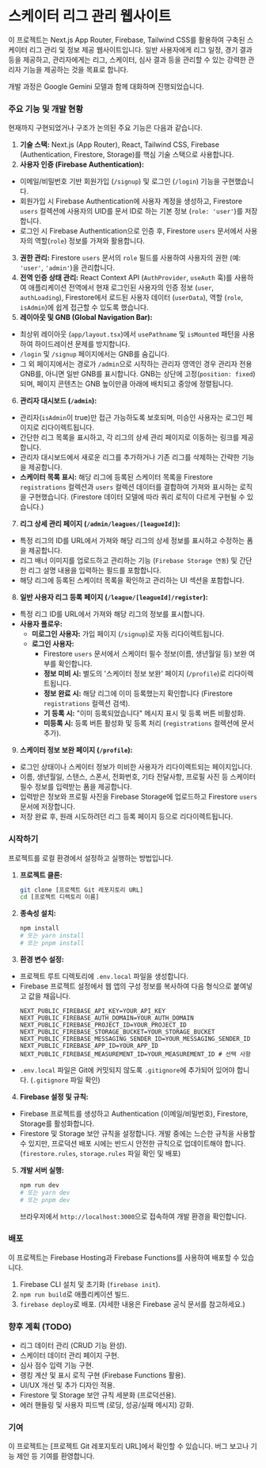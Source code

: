 # 스케이터 리그 관리 웹사이트

이 프로젝트는 Next.js App Router, Firebase, Tailwind CSS를 활용하여 구축된 스케이터 리그 관리 및 정보 제공 웹사이트입니다. 일반 사용자에게 리그 일정, 경기 결과 등을 제공하고, 관리자에게는 리그, 스케이터, 심사 결과 등을 관리할 수 있는 강력한 관리자 기능을 제공하는 것을 목표로 합니다.

개발 과정은 Google Gemini 모델과 함께 대화하며 진행되었습니다.

### 주요 기능 및 개발 현황

현재까지 구현되었거나 구조가 논의된 주요 기능은 다음과 같습니다.

1.  **기술 스택:** Next.js (App Router), React, Tailwind CSS, Firebase (Authentication, Firestore, Storage)를 핵심 기술 스택으로 사용합니다.
2.  **사용자 인증 (Firebase Authentication):**
  * 이메일/비밀번호 기반 회원가입 (`/signup`) 및 로그인 (`/login`) 기능을 구현했습니다.
  * 회원가입 시 Firebase Authentication에 사용자 계정을 생성하고, Firestore `users` 컬렉션에 사용자의 UID를 문서 ID로 하는 기본 정보 (`role: 'user'`)를 저장합니다.
  * 로그인 시 Firebase Authentication으로 인증 후, Firestore `users` 문서에서 사용자의 역할(`role`) 정보를 가져와 활용합니다.
3.  **권한 관리:** Firestore `users` 문서의 `role` 필드를 사용하여 사용자의 권한 (예: `'user'`, `'admin'`)을 관리합니다.
4.  **전역 인증 상태 관리:** React Context API (`AuthProvider`, `useAuth` 훅)를 사용하여 애플리케이션 전역에서 현재 로그인된 사용자의 인증 정보 (`user`, `authLoading`), Firestore에서 로드된 사용자 데이터 (`userData`), 역할 (`role`, `isAdmin`)에 쉽게 접근할 수 있도록 했습니다.
5.  **레이아웃 및 GNB (Global Navigation Bar):**
  * 최상위 레이아웃 (`app/layout.tsx`)에서 `usePathname` 및 `isMounted` 패턴을 사용하여 하이드레이션 문제를 방지합니다.
  * `/login` 및 `/signup` 페이지에서는 GNB를 숨깁니다.
  * 그 외 페이지에서는 경로가 `/admin`으로 시작하는 관리자 영역인 경우 관리자 전용 GNB를, 아니면 일반 GNB를 표시합니다. GNB는 상단에 고정(`position: fixed`)되며, 페이지 콘텐츠는 GNB 높이만큼 아래에 배치되고 중앙에 정렬됩니다.
6.  **관리자 대시보드 (`/admin`):**
  * 관리자(`isAdmin`이 true)만 접근 가능하도록 보호되며, 미승인 사용자는 로그인 페이지로 리다이렉트됩니다.
  * 간단한 리그 목록을 표시하고, 각 리그의 상세 관리 페이지로 이동하는 링크를 제공합니다.
  * 관리자 대시보드에서 새로운 리그를 추가하거나 기존 리그를 삭제하는 간략한 기능을 제공합니다.
  * **스케이터 목록 표시:** 해당 리그에 등록된 스케이터 목록을 Firestore `registrations` 컬렉션과 `users` 컬렉션 데이터를 결합하여 가져와 표시하는 로직을 구현했습니다. (Firestore 데이터 모델에 따라 쿼리 로직이 다르게 구현될 수 있습니다.)
7.  **리그 상세 관리 페이지 (`/admin/leagues/[leagueId]`):**
  * 특정 리그의 ID를 URL에서 가져와 해당 리그의 상세 정보를 표시하고 수정하는 폼을 제공합니다.
  * 리그 배너 이미지를 업로드하고 관리하는 기능 (`Firebase Storage 연동`) 및 간단한 리그 설명 내용을 입력하는 필드를 포함합니다.
  * 해당 리그에 등록된 스케이터 목록을 확인하고 관리하는 UI 섹션을 포함합니다.
8.  **일반 사용자 리그 등록 페이지 (`/league/[leagueId]/register`):**
  * 특정 리그 ID를 URL에서 가져와 해당 리그의 정보를 표시합니다.
  * **사용자 플로우:**
    * **미로그인 사용자:** 가입 페이지 (`/signup`)로 자동 리다이렉트됩니다.
    * **로그인 사용자:**
      * Firestore `users` 문서에서 스케이터 필수 정보(이름, 생년월일 등) 보완 여부를 확인합니다.
      * **정보 미비 시:** 별도의 '스케이터 정보 보완' 페이지 (`/profile`)로 리다이렉트됩니다.
      * **정보 완료 시:** 해당 리그에 이미 등록했는지 확인합니다 (Firestore `registrations` 컬렉션 검색).
      * **기 등록 시:** "이미 등록되었습니다" 메시지 표시 및 등록 버튼 비활성화.
      * **미등록 시:** 등록 버튼 활성화 및 등록 처리 (`registrations` 컬렉션에 문서 추가).
9.  **스케이터 정보 보완 페이지 (`/profile`):**
  * 로그인 상태이나 스케이터 정보가 미비한 사용자가 리다이렉트되는 페이지입니다.
  * 이름, 생년월일, 스탠스, 스폰서, 전화번호, 기타 전달사항, 프로필 사진 등 스케이터 필수 정보를 입력받는 폼을 제공합니다.
  * 입력받은 정보와 프로필 사진을 Firebase Storage에 업로드하고 Firestore `users` 문서에 저장합니다.
  * 저장 완료 후, 원래 시도하려던 리그 등록 페이지 등으로 리다이렉트됩니다.

### 시작하기

프로젝트를 로컬 환경에서 설정하고 실행하는 방법입니다.

1.  **프로젝트 클론:**
    ```bash
    git clone [프로젝트 Git 레포지토리 URL]
    cd [프로젝트 디렉토리 이름]
    ```
2.  **종속성 설치:**
    ```bash
    npm install
    # 또는 yarn install
    # 또는 pnpm install
    ```
3.  **환경 변수 설정:**
  * 프로젝트 루트 디렉토리에 `.env.local` 파일을 생성합니다.
  * Firebase 프로젝트 설정에서 웹 앱의 구성 정보를 복사하여 다음 형식으로 붙여넣고 값을 채웁니다.
      ```env
      NEXT_PUBLIC_FIREBASE_API_KEY=YOUR_API_KEY
      NEXT_PUBLIC_FIREBASE_AUTH_DOMAIN=YOUR_AUTH_DOMAIN
      NEXT_PUBLIC_FIREBASE_PROJECT_ID=YOUR_PROJECT_ID
      NEXT_PUBLIC_FIREBASE_STORAGE_BUCKET=YOUR_STORAGE_BUCKET
      NEXT_PUBLIC_FIREBASE_MESSAGING_SENDER_ID=YOUR_MESSAGING_SENDER_ID
      NEXT_PUBLIC_FIREBASE_APP_ID=YOUR_APP_ID
      NEXT_PUBLIC_FIREBASE_MEASUREMENT_ID=YOUR_MEASUREMENT_ID # 선택 사항
      ```
  * `.env.local` 파일은 Git에 커밋되지 않도록 `.gitignore`에 추가되어 있어야 합니다. (`.gitignore` 파일 확인)
4.  **Firebase 설정 및 규칙:**
  * Firebase 프로젝트를 생성하고 Authentication (이메일/비밀번호), Firestore, Storage를 활성화합니다.
  * Firestore 및 Storage 보안 규칙을 설정합니다. 개발 중에는 느슨한 규칙을 사용할 수 있지만, 프로덕션 배포 시에는 반드시 안전한 규칙으로 업데이트해야 합니다. (`firestore.rules`, `storage.rules` 파일 확인 및 배포)
5.  **개발 서버 실행:**
    ```bash
    npm run dev
    # 또는 yarn dev
    # 또는 pnpm dev
    ```
    브라우저에서 `http://localhost:3000`으로 접속하여 개발 환경을 확인합니다.

### 배포

이 프로젝트는 Firebase Hosting과 Firebase Functions를 사용하여 배포할 수 있습니다.

1.  Firebase CLI 설치 및 초기화 (`firebase init`).
2.  `npm run build`로 애플리케이션 빌드.
3.  `firebase deploy`로 배포.
    (자세한 내용은 Firebase 공식 문서를 참고하세요.)

### 향후 계획 (TODO)

* 리그 데이터 관리 (CRUD 기능 완성).
* 스케이터 데이터 관리 페이지 구현.
* 심사 점수 입력 기능 구현.
* 랭킹 계산 및 표시 로직 구현 (Firebase Functions 활용).
* UI/UX 개선 및 추가 디자인 적용.
* Firestore 및 Storage 보안 규칙 세분화 (프로덕션용).
* 에러 핸들링 및 사용자 피드백 (로딩, 성공/실패 메시지) 강화.

### 기여

이 프로젝트는 [프로젝트 Git 레포지토리 URL]에서 확인할 수 있습니다. 버그 보고나 기능 제안 등 기여를 환영합니다.
